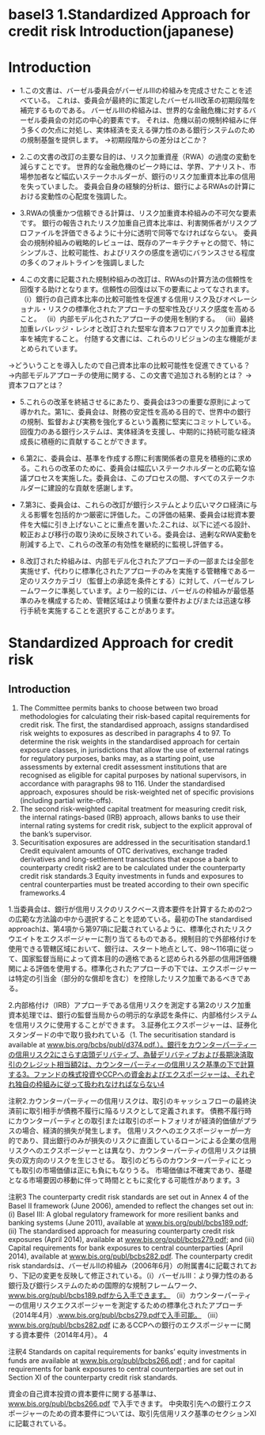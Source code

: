 # basel3 1.Standardized Approach for credit risk Introduction(japanese)
# Introduction
- 1.この文書は、バーゼル委員会がバーゼルⅢの枠組みを完成させたことを述べている。 これは、委員会が最終的に策定したバーゼルⅢ改革の初期段階を補完するものである。 バーゼルⅢの枠組みは、世界的な金融危機に対するバーゼル委員会の対応の中心的要素です。 それは、危機以前の規制枠組みに伴う多くの欠点に対処し、実体経済を支える弾力性のある銀行システムのための規制基盤を提供します。
→初期段階からの差分はどこか？

- 2.この文書の改訂の主要な目的は、リスク加重資産（RWA）の過度の変動を減らすことです。 世界的な金融危機のピーク時には、学界、アナリスト、市場参加者など幅広いステークホルダーが、銀行のリスク加重資本比率の信用を失っていました。 委員会自身の経験的分析は、銀行によるRWAsの計算における変動性の心配度を強調した。

- 3.RWAの慎重かつ信頼できる計算は、リスク加重資本枠組みの不可欠な要素です。 銀行の報告されたリスク加重自己資本比率は、利害関係者がリスクプロファイルを評価できるように十分に透明で同等でなければならない。 委員会の規制枠組みの戦略的レビューは、既存のアーキテクチャとの間で、特にシンプルさ、比較可能性、およびリスクの感度を適切にバランスさせる程度の多くのフォルトラインを強調しました

- 4.この文書に記載された規制枠組みの改訂は、RWAsの計算方法の信頼性を回復する助けとなります。信頼性の回復は以下の要素によってなされます。（ⅰ）銀行の自己資本比率の比較可能性を促進する信用リスク及びオペレーショナル・リスクの標準化されたアプローチの堅牢性及びリスク感度を高めること。 （ii）内部モデル化されたアプローチの使用を制約する。 （iii）最終加重レバレッジ・レシオと改訂された堅牢な資本フロアでリスク加重資本比率を補完すること。 付随する文書には、これらのリビジョンの主な機能がまとめられています。

→どういうことを導入したので自己資本比率の比較可能性を促進できている？
→内部モデルアプローチの使用に関する、この文書で追加される制約とは？
→資本フロアとは？


- 5.これらの改革を終結させるにあたり、委員会は3つの重要な原則によって導かれた。第1に、委員会は、財務の安定性を高める目的で、世界中の銀行の規制、監督および実務を強化するという義務に堅実にコミットしている。回復力のある銀行システムは、実体経済を支援し、中期的に持続可能な経済成長に積極的に貢献することができます。


- 6.第2に、委員会は、基準を作成する際に利害関係者の意見を積極的に求める。これらの改革のために、委員会は幅広いステークホルダーとの広範な協議プロセスを実施した。委員会は、このプロセスの間、すべてのステークホルダーに建設的な貢献を感謝します。


- 7.第3に、委員会は、これらの改訂が銀行システムとより広いマクロ経済に与える影響を包括的かつ厳密に評価した。この評価の結果、委員会は総資本要件を大幅に引き上げないことに重点を置いた.2これは、以下に述べる設計、較正および移行の取り決めに反映されている。委員会は、過剰なRWA変動を削減する上で、これらの改革の有効性を継続的に監視し評価する。


- 8.改訂された枠組みは、内部モデル化されたアプローチの一部または全部を実施せず、代わりに標準化されたアプローチのみを実施する管轄権である一定のリスクカテゴリ（監督上の承認を条件とする）に対して、バーゼルフレームワークに準拠しています。より一般的には、バーゼルの枠組みが最低基準のみを構成するため、管轄区域はより慎重な要件および/または迅速な移行手続を実施することを選択することがあります。


# Standardized Approach for credit risk
## Introduction

1. The Committee permits banks to choose between two broad methodologies for calculating their risk-based capital requirements for credit risk. The first, the standardised approach, assigns standardised risk weights to exposures as described in paragraphs 4 to 97. To determine the risk weights in the standardised approach for certain exposure classes, in jurisdictions that allow the use of external ratings for regulatory purposes, banks may, as a starting point, use assessments by external credit assessment institutions that are recognised as eligible for capital purposes by national supervisors, in accordance with paragraphs 98 to 116. Under the standardised approach, exposures should be risk-weighted net of specific provisions (including partial write-offs).
2. The second risk-weighted capital treatment for measuring credit risk, the internal ratings-based (IRB) approach, allows banks to use their internal rating systems for credit risk, subject to the explicit approval of the bank’s supervisor.
3. Securitisation exposures are addressed in the securitisation standard.1 Credit equivalent amounts of OTC derivatives, exchange traded derivatives and long-settlement transactions that expose a bank to counterparty credit risk2 are to be calculated under the counterparty credit risk standards.3 Equity investments in funds and exposures to central counterparties must be treated according to their own specific frameworks.4

1.当委員会は、銀行が信用リスクのリスクベース資本要件を計算するための2つの広範な方法論の中から選択することを認めている。最初のThe standardised approachは、第4項から第97項に記載されているように、標準化されたリスクウエイトをエクスポージャーに割り当てるものである。規制目的で外部格付けを使用できる管轄区域において、銀行は、スタート地点として、98〜116項に従って、国家監督当局によって資本目的の適格であると認められる外部の信用評価機関による評価を使用する。標準化されたアプローチの下では、エクスポージャーは特定の引当金（部分的な償却を含む）を控除したリスク加重であるべきである。

2.内部格付け（IRB）アプローチである信用リスクを測定する第2のリスク加重資本処理では、銀行の監督当局からの明示的な承認を条件に、内部格付システムを信用リスクに使用することができます。
3.証券化エクスポージャーは、証券化スタンダードの中で取り扱われている（1. The securitisation standard is available at www.bis.org/bcbs/publ/d374.pdf.）。銀行をカウンターパーティーの信用リスク2にさらす店頭デリバティブ、為替デリバティブおよび長期決済取引のクレジット相当額2は、カウンターパーティーの信用リスク基準の下で計算する3。ファンドの株式投資やCCPへの資金およびエクスポージャーは、それぞれ独自の枠組みに従って扱われなければならない4

注釈2.カウンターパーティーの信用リスクは、取引のキャッシュフローの最終決済前に取引相手が債務不履行に陥るリスクとして定義されます。 債務不履行時にカウンターパーティとの取引または取引のポートフォリオが経済的価値がプラスの場合、経済的損失が発生します。 信用リスクへのエクスポージャーが一方的であり、貸出銀行のみが損失のリスクに直面しているローンによる企業の信用リスクへのエクスポージャーとは異なり、カウンターパーティの信用リスクは損失の双方向のリスクを生じさせる。 取引のどちらのカウンターパーティにとっても取引の市場価値は正にも負にもなりうる。 市場価値は不確実であり、基礎となる市場要因の移動に伴って時間とともに変化する可能性があります。3

注釈3
The counterparty credit risk standards are set out in Annex 4 of the Basel II framework (June 2006), amended to reflect the changes set out in: (i) Basel III: A global regulatory framework for more resilient banks and banking systems (June 2011), available at www.bis.org/publ/bcbs189.pdf; (ii) The standardised approach for measuring counterparty credit risk exposures (April 2014), available at www.bis.org/publ/bcbs279.pdf; and (iii) Capital requirements for bank exposures to central counterparties (April 2014), available at www.bis.org/publ/bcbs282.pdf.
The counterparty credit risk standardsは、バーゼルⅡの枠組み（2006年6月）の附属書4に記載されており、下記の変更を反映して修正されている。（i）バーゼルⅢ：より弾力性のある銀行及び銀行システムのための国際的な規制フレームワーク、www.bis.org/publ/bcbs189.pdfから入手できます。 （ii）カウンターパーティーの信用リスクエクスポージャーを測定するための標準化されたアプローチ（2014年4月）.www.bis.org/publ/bcbs279.pdfで入手可能。 （iii）www.bis.org/publ/bcbs282.pdf
にあるCCPへの銀行のエクスポージャーに関する資本要件（2014年4月）。
4

注釈4
Standards on capital requirements for banks’ equity investments in funds are available at www.bis.org/publ/bcbs266.pdf
; and for capital requirements for bank exposures to central counterparties are set out in Section XI of the counterparty credit risk standards.

資金の自己資本投資の資本要件に関する基準は、www.bis.org/publ/bcbs266.pdf
で入手できます。 中央取引先への銀行エクスポージャーのための資本要件については、取引先信用リスク基準のセクションⅩⅠに記載されている。






